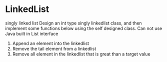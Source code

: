 # LinkedList
singly linked list
Design an int type singly linkedlist class, and then implement some functions below using the self designed class.
Can not use Java built in List interface
1. Append an element into the linkedlist
2. Remove the tail element from a linkedlist
3. Remove all element in the linkedlist that is great than a target value
